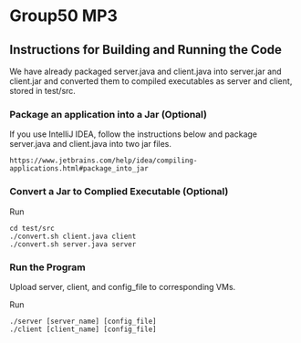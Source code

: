 # Group50 MP3


## Instructions for Building and Running the Code
We have already packaged server.java and client.java into server.jar and client.jar and converted them to compiled executables as server and client, stored in test/src.

### Package an application into a Jar (Optional)
If you use IntelliJ IDEA, follow the instructions below and package server.java and client.java into two jar files. 

    https://www.jetbrains.com/help/idea/compiling-applications.html#package_into_jar

### Convert a Jar to Complied Executable (Optional)
Run
```
cd test/src
./convert.sh client.java client
./convert.sh server.java server
```
### Run the Program
Upload server, client, and config_file to corresponding VMs.

Run
```
./server [server_name] [config_file]
./client [client_name] [config_file]
```